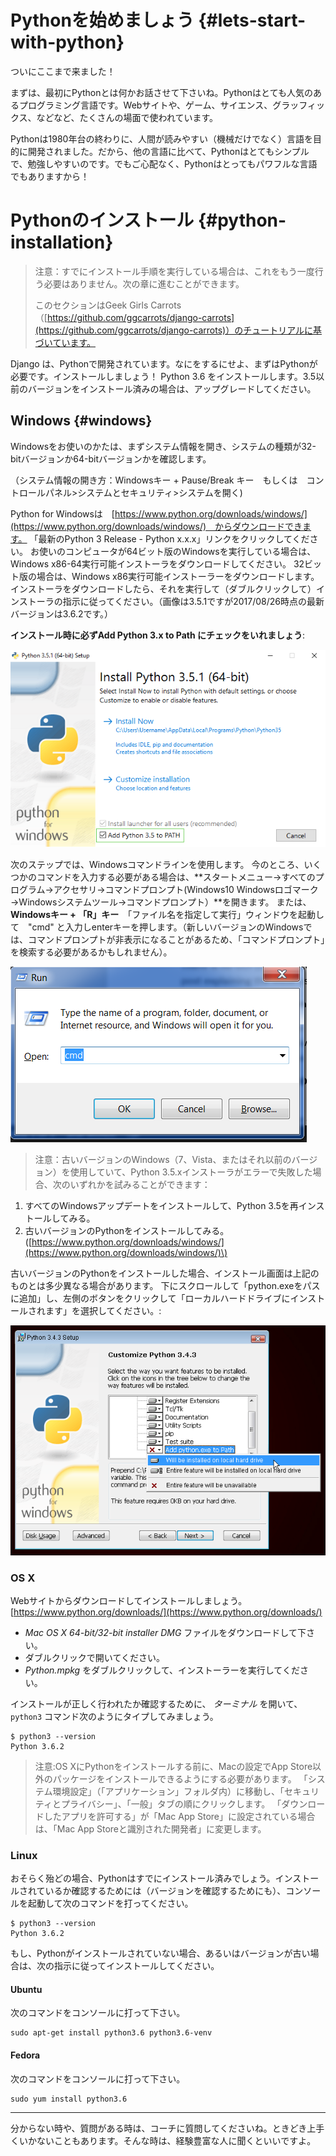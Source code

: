 # Pythonを始めましょう {#lets-start-with-python}

ついにここまで来ました！

まずは、最初にPythonとは何かお話させて下さいね。Pythonはとても人気のあるプログラミング言語です。Webサイトや、ゲーム、サイエンス、グラッフィックス、などなど、たくさんの場面で使われています。

Pythonは1980年台の終わりに、人間が読みやすい（機械だけでなく）言語を目的に開発されました。だから、他の言語に比べて、Pythonはとてもシンプルで、勉強しやすいのです。でもご心配なく、Pythonはとってもパワフルな言語でもありますから！

# Pythonのインストール {#python-installation}

> 注意：すでにインストール手順を実行している場合は、これをもう一度行う必要はありません。次の章に進むことができます。
>
> このセクションはGeek Girls Carrots（[https://github.com/ggcarrots/django-carrots](https://github.com/ggcarrots/django-carrots)）のチュートリアルに基づいています。

Django は、Pythonで開発されています。なにをするにせよ、まずはPythonが必要です。インストールしましょう！ Python 3.6 をインストールします。3.5以前のバージョンをインストール済みの場合は、アップグレードしてください。

## Windows {#windows}

Windowsをお使いのかたは、まずシステム情報を開き、システムの種類が32-bitバージョンか64-bitバージョンかを確認します。

（システム情報の開き方：Windowsキー + Pause/Break キー　もしくは　コントロールパネル&gt;システムとセキュリティ&gt;システムを開く\)

Python for Windowsは　[https://www.python.org/downloads/windows/](https://www.python.org/downloads/windows/)　からダウンロードできます。 「最新のPython 3 Release - Python x.x.x」リンクをクリックしてください。 お使いのコンピュータが64ビット版のWindowsを実行している場合は、Windows x86-64実行可能インストーラをダウンロードしてください。 32ビット版の場合は、Windows x86実行可能インストーラーをダウンロードします。 インストーラをダウンロードしたら、それを実行して（ダブルクリックして）インストーラの指示に従ってください。（画像は3.5.1ですが2017/08/26時点の最新バージョンは3.6.2です。）

**インストール時に必ずAdd Python 3.x to Path にチェックをいれましょう**:

![](/assets/python-installation-options.png)

次のステップでは、Windowsコマンドラインを使用します。 今のところ、いくつかのコマンドを入力する必要がある場合は、**スタートメニュー→すべてのプログラム→アクセサリ→コマンドプロンプト\(Windows10 Windowsロゴマーク→Windowsシステムツール→コマンドプロンプト）**を開きます。 または、**Windowsキー + 「R」キー**　「ファイル名を指定して実行」ウィンドウを起動して　"cmd" と入力しenterキーを押します。（新しいバージョンのWindowsでは、コマンドプロンプトが非表示になることがあるため、「コマンドプロンプト」を検索する必要があるかもしれません）。

![](/assets/windows-plus-r.png)

> 注意：古いバージョンのWindows（7、Vista、またはそれ以前のバージョン）を使用していて、Python 3.5.xインストーラがエラーで失敗した場合、次のいずれかを試みることができます：

1. すべてのWindowsアップデートをインストールして、Python 3.5を再インストールしてみる。
2. 古いバージョンのPythonをインストールしてみる。\([https://www.python.org/downloads/windows/](https://www.python.org/downloads/windows/)\)

古いバージョンのPythonをインストールした場合、インストール画面は上記のものとは多少異なる場合があります。 下にスクロールして「python.exeをパスに追加」し、左側のボタンをクリックして「ローカルハードドライブにインストールされます」を選択してください。:

![](/assets/add_python_to_windows_path.png)

### OS X

Webサイトからダウンロードしてインストールしましょう。 [https://www.python.org/downloads/](https://www.python.org/downloads/)

* _Mac OS X 64-bit/32-bit installer_ _DMG_ ファイルをダウンロードして下さい。
* ダブルクリックで開いてください。
* _Python.mpkg_ をダブルクリックして、インストーラーを実行してください。

インストールが正しく行われたか確認するために、 _ターミナル_ を開いて、`python3` コマンド次のようにタイプしてみましょう。

```
$ python3 --version
Python 3.6.2
```

> 注意:OS XにPythonをインストールする前に、Macの設定でApp Store以外のパッケージをインストールできるようにする必要があります。 「システム環境設定」（「アプリケーション」フォルダ内）に移動し、「セキュリティとプライバシー」、「一般」タブの順にクリックします。 「ダウンロードしたアプリを許可する」が「Mac App Store」に設定されている場合は、「Mac App Storeと識別された開発者」に変更します。

### Linux

おそらく殆どの場合、Pythonはすでにインストール済みでしょう。インストールされているか確認するためには（バージョンを確認するためにも）、コンソールを起動して次のコマンドを打ってください。

```
$ python3 --version
Python 3.6.2
```

もし、Pythonがインストールされていない場合、あるいはバージョンが古い場合は、次の指示に従ってインストールしてください。

#### Ubuntu

次のコマンドをコンソールに打って下さい。

```
sudo apt-get install python3.6 python3.6-venv
```

#### Fedora

次のコマンドをコンソールに打って下さい。

```
sudo yum install python3.6
```

---

分からない時や、質問がある時は、コーチに質問してくださいね。ときどき上手くいかないこともあります。そんな時は、経験豊富な人に聞くといいですよ。

